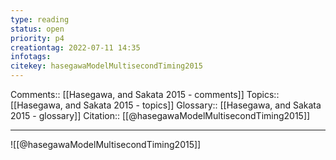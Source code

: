 ```yaml
---
type: reading
status: open
priority: p4
creationtag: 2022-07-11 14:35
infotags:
citekey: hasegawaModelMultisecondTiming2015
---
```


Comments:: [[Hasegawa, and Sakata 2015 - comments]]
Topics:: [[Hasegawa, and Sakata 2015 - topics]]
Glossary:: [[Hasegawa, and Sakata 2015 - glossary]]
Citation:: [[@hasegawaModelMultisecondTiming2015]]

---
![[@hasegawaModelMultisecondTiming2015]]